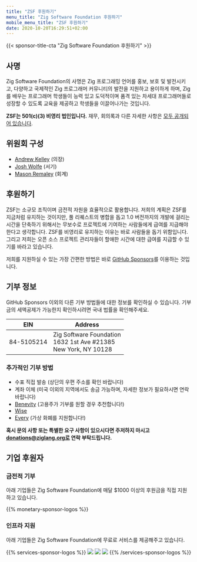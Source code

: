 ```yaml
---
title: "ZSF 후원하기"
menu_title: "Zig Software Foundation 후원하기"
mobile_menu_title: "ZSF 후원하기"
date: 2020-10-20T16:29:51+02:00
---
```

{{< sponsor-title-cta "Zig Software Foundation 후원하기" >}}

## 사명
Zig Software Foundation의 사명은 Zig 프로그래밍 언어를 홍보, 보호 및 발전시키고, 다양하고 국제적인 Zig 프로그래머 커뮤니티의 발전을 지원하고 용이하게 하며, Zig를 배우는 프로그래머 학생들이 능력 있고 도덕적이며 품격 있는 차세대 프로그래머들로 성장할 수 있도록 교육을 제공하고 학생들을 이끌어나가는 것입니다.

**ZSF는 501(c)(3) 비영리 법인입니다.** 재무, 회의록과 다른 자세한 사항은 [모두 공개되어 있습니다](https://drive.google.com/drive/folders/1ucHARxVbhrBbuZDbhrGHYDTsYAs8_bMH?usp=sharing).

## 위원회 구성

- [Andrew Kelley](https://andrewkelley.me/) (의장)
- [Josh Wolfe](https://github.com/thejoshwolfe/) (서기)
- [Mason Remaley](https://twitter.com/masonremaley/) (회계)

## 후원하기

ZSF는 소규모 조직이며 금전적 자원을 효율적으로 활용합니다. 저희의 계획은 ZSF를 지금처럼 유지하는 것이지만, 풀 리퀘스트의 병합을 돕고 1.0 버전까지의 개발에 걸리는 시간을 단축하기 위해서는 무보수로 프로젝트에 기여하는 사람들에게 급여를 지급해야 한다고 생각합니다. ZSF를 비영리로 유지하는 이유는 바로 사람들을 돕기 위함입니다. 그리고 저희는 오픈 소스 프로젝트 관리자들이 할애한 시간에 대한 급여를 지급할 수 있기를 바라고 있습니다.

저희를 지원하실 수 있는 가장 간편한 방법은 바로 [GitHub Sponsors](https://github.com/sponsors/ziglang)를 이용하는 것입니다.

## 기부 정보
GitHub Sponsors 이외의 다른 기부 방법들에 대한 정보를 확인하실 수 있습니다.
기부금의 세액공제가 가능한지 확인하시려면 국내 법률을 확인해주세요.

|   **EIN**   | **Address** |
|-------------|-------------|
| 84-5105214  | Zig Software Foundation  <br> 1632 1st Ave #21385  <br> New York, NY 10128|

### 추가적인 기부 방법
- 수표 직접 발송 (상단의 우편 주소를 확인 바랍니다)
- 계좌 이체 (미국 이외의 지역에서도 송금 가능하며, 자세한 정보가 필요하시면 연락 바랍니다)
- [Benevity](https://benevity.com) (고용주가 기부를 원할 경우 추천합니다!)
- [Wise](https://wise.com)
- [Every](https://www.every.org/zig-software-foundation-inc/) (가상 화폐를 지원합니다!)

**혹시 문의 사항 또는 특별한 요구 사항이 있으시다면 주저하지 마시고 donations@ziglang.org로 연락 부탁드립니다.**

## 기업 후원자

### 금전적 기부
아래 기업들은 Zig Software Foundation에 매달 $1000 이상의 후원금을 직접 지원하고 있습니다.

{{% monetary-sponsor-logos %}}

### 인프라 지원
아래 기업들은 Zig Software Foundation에 무료로 서비스를 제공해주고 있습니다.

{{% services-sponsor-logos %}}
![](/lavatech.png)
![](/dropbox.png)
![](/scaleway.png)
{{% /services-sponsor-logos %}}
